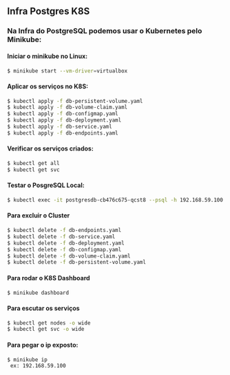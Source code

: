 ## Infra Postgres K8S
### Na Infra do PostgreSQL podemos usar o Kubernetes pelo Minikube:
#### Iniciar o minikube no Linux:
```sh
$ minikube start --vm-driver=virtualbox
```
#### Aplicar os serviços no K8S:
```sh
$ kubectl apply -f db-persistent-volume.yaml
$ kubectl apply -f db-volume-claim.yaml
$ kubectl apply -f db-configmap.yaml
$ kubectl apply -f db-deployment.yaml
$ kubectl apply -f db-service.yaml
$ kubectl apply -f db-endpoints.yaml
```
#### Verificar os serviços criados:
```sh
$ kubectl get all
$ kubectl get svc
```

#### Testar o PosgreSQL Local:
```sh
$ kubectl exec -it postgresdb-cb476c675-qcst8 --psql -h 192.168.59.100 -U admin --password -p 5432 sevenfood
```
#### Para excluir o Cluster
```sh
$ kubectl delete -f db-endpoints.yaml
$ kubectl delete -f db-service.yaml
$ kubectl delete -f db-deployment.yaml
$ kubectl delete -f db-configmap.yaml
$ kubectl delete -f db-volume-claim.yaml
$ kubectl delete -f db-persistent-volume.yaml
```
#### Para rodar o K8S Dashboard
```sh
$ minikube dashboard
```
#### Para escutar os serviços
```sh
$ kubectl get nodes -o wide
$ kubectl get svc -o wide
```
#### Para pegar o ip exposto:
```sh
$ minikube ip
 ex: 192.168.59.100
```
